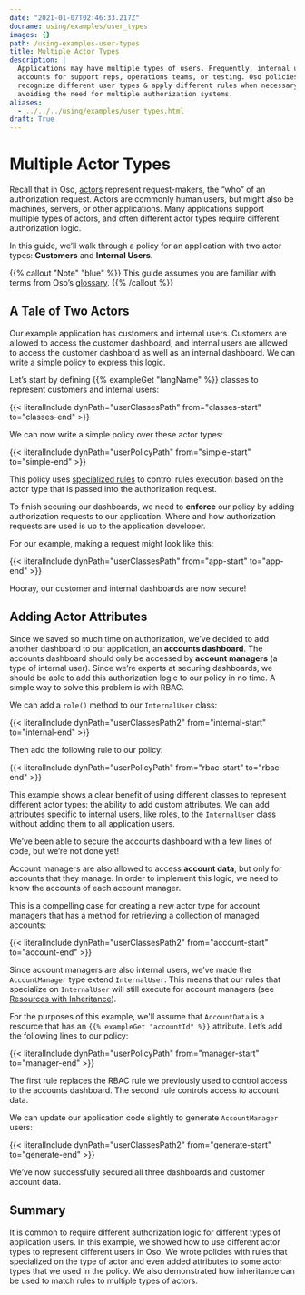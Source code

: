 ```yaml
---
date: "2021-01-07T02:46:33.217Z"
docname: using/examples/user_types
images: {}
path: /using-examples-user-types
title: Multiple Actor Types
description: |
  Applications may have multiple types of users. Frequently, internal user
  accounts for support reps, operations teams, or testing. Oso policies can
  recognize different user types & apply different rules when necessary,
  avoiding the need for multiple authorization systems.
aliases:
  - ../../../using/examples/user_types.html
draft: True
---
```


# Multiple Actor Types

Recall that in Oso, [actors](glossary#actors) represent request-makers, the
“who” of an authorization request. Actors are commonly human users, but might
also be machines, servers, or other applications. Many applications support
multiple types of actors, and often different actor types require different
authorization logic.

In this guide, we’ll walk through a policy for an application with two actor
types: **Customers** and **Internal Users**.

{{% callout "Note" "blue" %}}
This guide assumes you are familiar with terms from Oso’s
[glossary](glossary).
{{% /callout %}}

## A Tale of Two Actors

Our example application has customers and internal users. Customers are allowed
to access the customer dashboard, and internal users are allowed to access the
customer dashboard as well as an internal dashboard. We can write a simple
policy to express this logic.

Let’s start by defining {{% exampleGet "langName" %}} classes to represent
customers and internal users:

{{< literalInclude dynPath="userClassesPath"
                   from="classes-start"
                   to="classes-end" >}}

We can now write a simple policy over these actor types:

{{< literalInclude dynPath="userPolicyPath"
                   from="simple-start"
                   to="simple-end" >}}

This policy uses [specialized
rules](getting-started/policies#registering-application-types) to control rules
execution based on the actor type that is passed into the authorization
request.

To finish securing our dashboards, we need to **enforce** our policy by adding
authorization requests to our application. Where and how authorization requests
are used is up to the application developer.

For our example, making a request might look like this:

{{< literalInclude dynPath="userClassesPath"
                   from="app-start"
                   to="app-end" >}}

Hooray, our customer and internal dashboards are now secure!

## Adding Actor Attributes

Since we saved so much time on authorization, we’ve decided to add another
dashboard to our application, an **accounts dashboard**. The accounts dashboard
should only be accessed by **account managers** (a type of internal user).
Since we’re experts at securing dashboards, we should be able to add this
authorization logic to our policy in no time. A simple way to solve this
problem is with RBAC.

We can add a `role()` method to our `InternalUser` class:

{{< literalInclude dynPath="userClassesPath2"
                   from="internal-start"
                   to="internal-end" >}}

Then add the following rule to our policy:

{{< literalInclude dynPath="userPolicyPath"
                   from="rbac-start"
                   to="rbac-end" >}}

This example shows a clear benefit of using different classes to represent
different actor types: the ability to add custom attributes. We can add
attributes specific to internal users, like roles, to the `InternalUser` class
without adding them to all application users.

We’ve been able to secure the accounts dashboard with a few lines of code, but
we’re not done yet!

Account managers are also allowed to access **account data**, but only for
accounts that they manage. In order to implement this logic, we need to know
the accounts of each account manager.

This is a compelling case for creating a new actor type for account managers
that has a method for retrieving a collection of managed accounts:

{{< literalInclude dynPath="userClassesPath2"
                   from="account-start"
                   to="account-end" >}}

Since account managers are also internal users, we’ve made the `AccountManager`
type extend `InternalUser`. This means that our rules that specialize on
`InternalUser` will still execute for account managers (see [Resources with
Inheritance](guides/inheritance)).

For the purposes of this example, we'll assume that `AccountData` is a resource
that has an `{{% exampleGet "accountId" %}}` attribute. Let’s add the following
lines to our policy:

{{< literalInclude dynPath="userPolicyPath"
                   from="manager-start"
                   to="manager-end" >}}

The first rule replaces the RBAC rule we previously used to control access to
the accounts dashboard. The second rule controls access to account data.

We can update our application code slightly to generate `AccountManager` users:

{{< literalInclude dynPath="userClassesPath2"
                   from="generate-start"
                   to="generate-end" >}}

We’ve now successfully secured all three dashboards and customer account data.

## Summary

It is common to require different authorization logic for different types of
application users. In this example, we showed how to use different actor types
to represent different users in Oso. We wrote policies with rules that
specialized on the type of actor and even added attributes to some actor types
that we used in the policy. We also demonstrated how inheritance can be used to
match rules to multiple types of actors.
